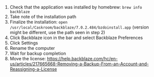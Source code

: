 1. Check that the application was installed by homebrew: `brew info backblaze`
2. Take note of the installation path
3. Finalize the installation: `open /usr/local/Caskroom/backblaze/7.0.2.484/bzdoinstall.app` (version might be different, use the path seen in step 2)
4. Click Backblaze icon in the bar and select Backblaze Preferences
5. Click Settings
6. Rename the computer
7. Wait for backup completion
8. Move the license: https://help.backblaze.com/hc/en-us/articles/217665668-Removing-a-Backup-From-an-Account-and-Reassigning-a-License

